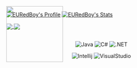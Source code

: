 <img style="position:absolute;float: right; corner-radius:50%" src="https://avatars.githubusercontent.com/EURedBoy" width="150">

[![EURedBoy's Profile](https://github-readme-stats.vercel.app/api?username=EURedBoy&theme=tokyonight)](https://github.com/EURedBoy/EURedBoy/) 
[![EURedBoy's Stats](https://github-readme-stats.vercel.app/api/top-langs/?username=EURedBoy&theme=tokyonight)](https://github.com/EURedBoy/EURedBoy/)

<a href="https://github.com/EURedBoy/IMqtt">
  <img align="center" src="https://github-readme-stats.vercel.app/api/pin/?username=EURedBoy&repo=IMqtt&theme=tokyonight" />
</a>
<a href="https://github.com/EURedBoy/WeatherApp">
  <img align="center" src="https://github-readme-stats.vercel.app/api/pin/?username=EURedBoy&repo=WeatherApp&theme=tokyonight" />
</a>
<br></br>
<p align="center">
    <img alt="Java" src="https://img.shields.io/badge/java-%23ED8B00.svg?&style=for-the-badge&logo=java&logoColor=white"/>
    <img alt="C#" src="https://img.shields.io/badge/CSharp-239120.svg?style=for-the-badge&logo=csharp&logoColor=white"/>
  <img alt=".NET" src="https://img.shields.io/badge/.NET-512BD4?style=for-the-badge"/>
</p>
<p align="center">
    <img alt="Intellij" src="https://img.shields.io/badge/IntelliJIDEA-000000.svg?style=for-the-badge&logo=intellijidea&logoColor=white"/>
    <img alt="VisualStudio" src="https://img.shields.io/badge/visualstudio-5C2D91.svg?style=for-the-badge&logo=visualstudio&logoColor=white"/>
</p>

<!-- # EURedBoy

<p>☕️ | Java developer</p>
<p>💻 | C# developer</p>

[![EURedBoy's GitHub stats](https://github-readme-stats.vercel.app/api?username=EURedBoy&theme=tokyonight)](https://github.com/anuraghazra/github-readme-stats)
[⠀](https://github.com/EURedBoy)
[![ThreeWhi's GitHub stats](https://github-readme-stats.vercel.app/api/top-langs/?username=EURedBoy&theme=tokyonight)](https://github.com/EURedBoy/EURedBoy/)

<div>
  <a href="https://github.com/YumaHisai/">
    <img height="350" src="https://i.imgur.com/OUXal4M.png">
  </a>
  ⠀⠀⠀
  <a href="https://github.com/SpeedersCoders">⠀⠀⠀
    <img height="140" src="https://i.imgur.com/Fpll68w.png">
  </a>
    ⠀⠀⠀
  <a href="https://github.com/EURedBoy/">⠀⠀⠀
    <img height="350" src="https://i.imgur.com/ge0064W.png">
  </a>
</div> -->

<!-- <a href="https://github.com/EURedBoy/IMqtt">
  <img align="center" src="https://github-readme-stats.vercel.app/api/pin/?username=ThreeWhi&repo=Gangs&theme=tokyonight" />
</a> -->
